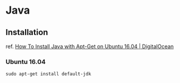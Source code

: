 # Java

## Installation

ref. [How To Install Java with Apt-Get on Ubuntu 16.04 | DigitalOcean](https://www.digitalocean.com/community/tutorials/how-to-install-java-with-apt-get-on-ubuntu-16-04)

### Ubuntu 16.04

    sudo apt-get install default-jdk
